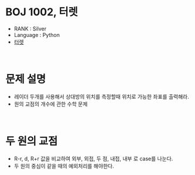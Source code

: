 # BOJ 1002, 터렛

- RANK : Silver
- Language : Python
- [터렛]('https://www.acmicpc.net/problem/1002')

<br/>

# 문제 설명

- 레이더 두개를 사용해서 상대방의 위치를 측정할때 위치로 가능한 좌표를 출력해라.
- 원의 교점의 개수에 관한 수학 문제

<br/>

# 두 원의 교점

- R-r, d, R+r 값을 비교하여 외부, 외접, 두 점, 내접, 내부 로 case를 나눈다.
- 두 원의 중심이 같을 때의 예외처리를 해야한다.
